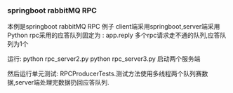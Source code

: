 ### springboot rabbitMQ RPC

本例是springboot rabbitMQ RPC 例子
client端采用springboot,server端采用Python
rpc采用的应答队列固定为 : app.reply
多个rpc请求走不通的队列,应答队列为1个

运行:
python rpc_server2.py
python rpc_server3.py
启动两个服务端

然后运行单元测试: RPCProducerTests.测试方法使用多线程两个队列赛数据,server端处理完数据扔回应答队列.